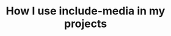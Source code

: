 ---
title: How I use include-media in my projects
post: /blog/2016/12/19/how-i-use-include-media.html
src: https://www.youtube.com/embed/fy7q0klb0yI
tags: video
---